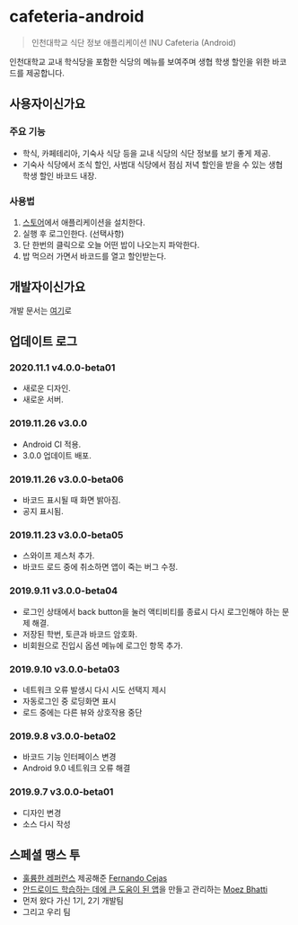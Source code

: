 # cafeteria-android

 > 인천대학교 식단 정보 애플리케이션 INU Cafeteria (Android)

인천대학교 교내 학식당을 포함한 식당의 메뉴를 보여주며 생협 학생 할인을 위한 바코드를 제공합니다.

## 사용자이신가요

### 주요 기능
- 학식, 카페테리아, 기숙사 식당 등을 교내 식당의 식단 정보를 보기 좋게 제공.
- 기숙사 식당에서 조식 할인, 사범대 식당에서 점심 저녁 할인을 받을 수 있는 생협 학생 할인 바코드 내장.


### 사용법

1. [스토어](https://play.google.com/store/apps/details?id=com.inu.cafeteria&hl=en_US)에서 애플리케이션을 설치한다.
2. 실행 후 로그인한다. (선택사항)
3. 단 한번의 클릭으로 오늘 어떤 밥이 나오는지 파악한다.
4. 밥 먹으러 가면서 바코드를 열고 할인받는다.


## 개발자이신가요
개발 문서는 [여기](docs/TECH.md)로


## 업데이트 로그

### 2020.11.1 v4.0.0-beta01
- 새로운 디자인.
- 새로운 서버.

### 2019.11.26 v3.0.0
- Android CI 적용.
- 3.0.0 업데이트 배포.

### 2019.11.26 v3.0.0-beta06
- 바코드 표시될 때 화면 밝아짐.
- 공지 표시됨.

### 2019.11.23 v3.0.0-beta05
- 스와이프 제스처 추가.
- 바코드 로드 중에 취소하면 앱이 죽는 버그 수정.

### 2019.9.11 v3.0.0-beta04
- 로그인 상태에서 back button을 눌러 액티비티를 종료시 다시 로그인해야 하는 문제 해결.
- 저장된 학번, 토큰과 바코드 암호화.
- 비회원으로 진입시 옵션 메뉴에 로그인 항목 추가.

### 2019.9.10 v3.0.0-beta03
- 네트워크 오류 발생시 다시 시도 선택지 제시
- 자동로그인 중 로딩화면 표시
- 로드 중에는 다른 뷰와 상호작용 중단

### 2019.9.8 v3.0.0-beta02
- 바코드 기능 인터페이스 변경
- Android 9.0 네트워크 오류 해결

### 2019.9.7 v3.0.0-beta01

- 디자인 변경
- 소스 다시 작성


## 스페셜 땡스 투

- [훌륭한 레퍼런스](https://fernandocejas.com/2018/05/07/architecting-android-reloaded/) 제공해준 [Fernando Cejas](https://fernandocejas.com)
- [안드로이드 학습하는 데에 큰 도움이 된 앱](https://github.com/moezbhatti/qksms)을 만들고 관리하는 [Moez Bhatti](https://github.com/moezbhatti)
- 먼저 왔다 가신 1기, 2기 개발팀
- 그리고 우리 팀
